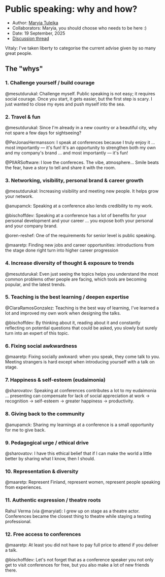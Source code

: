 # Public speaking: why and how?

- Author: [Maryia Tuleika](https://www.linkedin.com/in/maryia-tuleika/)
- Collaborators: Maryia, you should choose who needs to be here :)
- Date: 19 September, 2025
- [Discussion thread](https://github.com/BeyondQuality/beyondquality/discussions/11)

Vitaly: I've taken liberty to categorise the current advise given by so many great people.

## The "whys"

### 1. Challenge yourself / build courage

@mesutdurukal: Challenge myself. Public speaking is not easy; it requires social courage. Once you start, it gets easier, but the first step is scary. I just wanted to close my eyes and push myself into the sea.

### 2. Travel & fun

@mesutdurukal: Since I'm already in a new country or a beautiful city, why not spare a few days for sightseeing?

@PerJonasHermansson: I speak at conferences because I truly enjoy it ... most importantly — it's fun! It's an opportunity to strengthen both my own and my company's brand ... and most importantly — it's fun!

@PIIARSoftware: I love the confereces. The vibe, atmosphere… Smile beats the fear, have a story to tell and share it with the room.

### 3. Networking, visibility, personal brand & career growth

@mesutdurukal: Increasing visibility and meeting new people. It helps grow your network.

@anupamck: Speaking at a conference also lends credibility to my work.

@bischoffdev: Speaking at a conference has a lot of benefits for your personal development and your career ... you expose both your personal and your company brand.

@oren-reshef: One of the requirements for senior level is public speaking.

@maaretp: Finding new jobs and career opportunities: introductions from the stage done right turn into higher career progression


### 4. Increase diversity of thought & exposure to trends

@mesutdurukal: Even just seeing the topics helps you understand the most common problems other people are facing, which tools are becoming popular, and the latest trends.


### 5. Teaching is the best learning / deepen expertise

@ClaraRamosGonzalez: Teaching is the best way of learning, I've learned a lot and improved my own work when designing the talks.

@bischoffdev: By thinking about it, reading about it and constantly reflecting on potential questions that could be asked, you slowly but surely turn into an expert of this topic.


### 6. Fixing social awkwardness

@maaretp: Fixing socially awkward: when you speak, they come talk to you. Meeting strangers is hard except when introducing yourself with a talk on stage.


### 7. Happiness & self-esteem (eudaimonia)

@sharovatov: Speaking at conferences contributes a lot to my eudaimonia ... presenting can compensate for lack of social appreciation at work → recognition → self-esteem → greater happiness → productivity.


### 8. Giving back to the community

@anupamck: Sharing my learnings at a conference is a small opportunity for me to give back.


### 9. Pedagogical urge / ethical drive

@sharovatov: I have this ethical belief that if I can make the world a little better by sharing what I know, then I should.


### 10. Representation & diversity

@maaretp: Represent Finland, represent women, represent people speaking from experiences.


### 11. Authentic expression / theatre roots

Rahul Verma (via @maryiat): I grew up on stage as a theatre actor. Conferences became the closest thing to theatre while staying a testing professional.


### 12. Free access to conferences

@maaretp: At least you did not have to pay full price to attend if you deliver a talk.

@bischoffdev: Let's not forget that as a conference speaker you not only get to visit conferences for free, but you also make a lot of new friends there.


